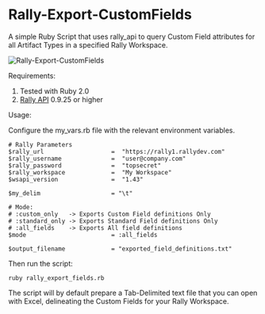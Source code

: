 Rally-Export-CustomFields
=========================


A simple Ruby Script that uses rally_api to query Custom Field attributes for all Artifact Types in a specified Rally Workspace.

![Rally-Export-CustomFields](https://raw.githubusercontent.com/markwilliams970/Rally-Export-Fields/master/img/screenshot1.png)

Requirements:

1. Tested with Ruby 2.0
2. [Rally API](https://rubygems.org/gems/rally_api) 0.9.25 or higher

Usage:

Configure the my_vars.rb file with the relevant environment variables.

	# Rally Parameters
	$rally_url                   =  "https://rally1.rallydev.com"
	$rally_username              =  "user@company.com"
	$rally_password              =  "topsecret"
	$rally_workspace             =  "My Workspace"
	$wsapi_version               =  "1.43"

	$my_delim                    = "\t"

    # Mode:
    # :custom_only   -> Exports Custom Field definitions Only
    # :standard_only -> Exports Standard Field definitions Only
    # :all_fields    -> Exports All field definitions
    $mode                        = :all_fields

    $output_filename             = "exported_field_definitions.txt"

Then run the script:

    ruby rally_export_fields.rb

The script will by default prepare a Tab-Delimited text file that you can open with Excel, delineating the Custom Fields for your Rally Workspace.
